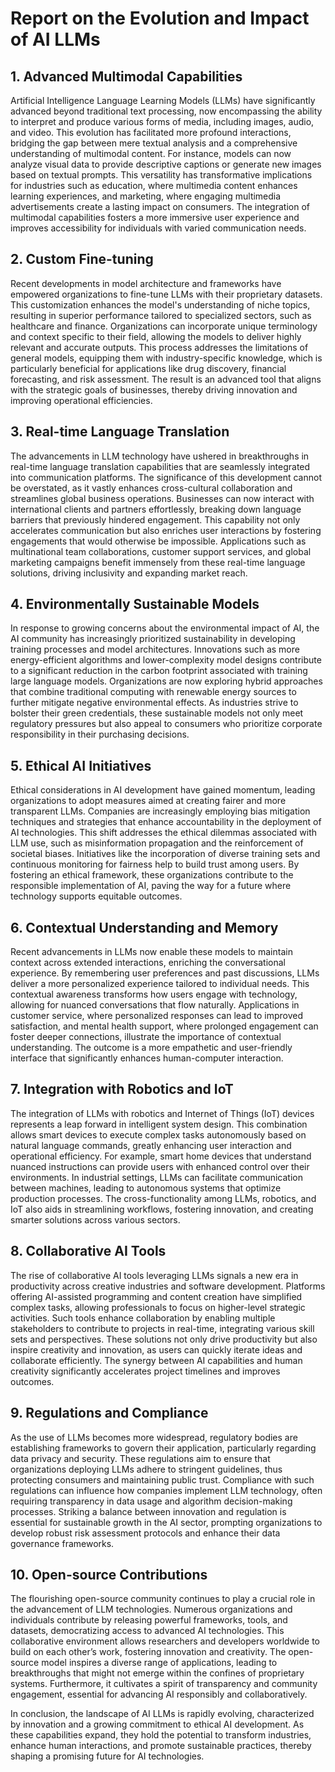 # Report on the Evolution and Impact of AI LLMs

## 1. Advanced Multimodal Capabilities 
Artificial Intelligence Language Learning Models (LLMs) have significantly advanced beyond traditional text processing, now encompassing the ability to interpret and produce various forms of media, including images, audio, and video. This evolution has facilitated more profound interactions, bridging the gap between mere textual analysis and a comprehensive understanding of multimodal content. For instance, models can now analyze visual data to provide descriptive captions or generate new images based on textual prompts. This versatility has transformative implications for industries such as education, where multimedia content enhances learning experiences, and marketing, where engaging multimedia advertisements create a lasting impact on consumers. The integration of multimodal capabilities fosters a more immersive user experience and improves accessibility for individuals with varied communication needs.

## 2. Custom Fine-tuning 
Recent developments in model architecture and frameworks have empowered organizations to fine-tune LLMs with their proprietary datasets. This customization enhances the model's understanding of niche topics, resulting in superior performance tailored to specialized sectors, such as healthcare and finance. Organizations can incorporate unique terminology and context specific to their field, allowing the models to deliver highly relevant and accurate outputs. This process addresses the limitations of general models, equipping them with industry-specific knowledge, which is particularly beneficial for applications like drug discovery, financial forecasting, and risk assessment. The result is an advanced tool that aligns with the strategic goals of businesses, thereby driving innovation and improving operational efficiencies.

## 3. Real-time Language Translation 
The advancements in LLM technology have ushered in breakthroughs in real-time language translation capabilities that are seamlessly integrated into communication platforms. The significance of this development cannot be overstated, as it vastly enhances cross-cultural collaboration and streamlines global business operations. Businesses can now interact with international clients and partners effortlessly, breaking down language barriers that previously hindered engagement. This capability not only accelerates communication but also enriches user interactions by fostering engagements that would otherwise be impossible. Applications such as multinational team collaborations, customer support services, and global marketing campaigns benefit immensely from these real-time language solutions, driving inclusivity and expanding market reach.

## 4. Environmentally Sustainable Models 
In response to growing concerns about the environmental impact of AI, the AI community has increasingly prioritized sustainability in developing training processes and model architectures. Innovations such as more energy-efficient algorithms and lower-complexity model designs contribute to a significant reduction in the carbon footprint associated with training large language models. Organizations are now exploring hybrid approaches that combine traditional computing with renewable energy sources to further mitigate negative environmental effects. As industries strive to bolster their green credentials, these sustainable models not only meet regulatory pressures but also appeal to consumers who prioritize corporate responsibility in their purchasing decisions.

## 5. Ethical AI Initiatives 
Ethical considerations in AI development have gained momentum, leading organizations to adopt measures aimed at creating fairer and more transparent LLMs. Companies are increasingly employing bias mitigation techniques and strategies that enhance accountability in the deployment of AI technologies. This shift addresses the ethical dilemmas associated with LLM use, such as misinformation propagation and the reinforcement of societal biases. Initiatives like the incorporation of diverse training sets and continuous monitoring for fairness help to build trust among users. By fostering an ethical framework, these organizations contribute to the responsible implementation of AI, paving the way for a future where technology supports equitable outcomes.

## 6. Contextual Understanding and Memory 
Recent advancements in LLMs now enable these models to maintain context across extended interactions, enriching the conversational experience. By remembering user preferences and past discussions, LLMs deliver a more personalized experience tailored to individual needs. This contextual awareness transforms how users engage with technology, allowing for nuanced conversations that flow naturally. Applications in customer service, where personalized responses can lead to improved satisfaction, and mental health support, where prolonged engagement can foster deeper connections, illustrate the importance of contextual understanding. The outcome is a more empathetic and user-friendly interface that significantly enhances human-computer interaction.

## 7. Integration with Robotics and IoT 
The integration of LLMs with robotics and Internet of Things (IoT) devices represents a leap forward in intelligent system design. This combination allows smart devices to execute complex tasks autonomously based on natural language commands, greatly enhancing user interaction and operational efficiency. For example, smart home devices that understand nuanced instructions can provide users with enhanced control over their environments. In industrial settings, LLMs can facilitate communication between machines, leading to autonomous systems that optimize production processes. The cross-functionality among LLMs, robotics, and IoT also aids in streamlining workflows, fostering innovation, and creating smarter solutions across various sectors.

## 8. Collaborative AI Tools 
The rise of collaborative AI tools leveraging LLMs signals a new era in productivity across creative industries and software development. Platforms offering AI-assisted programming and content creation have simplified complex tasks, allowing professionals to focus on higher-level strategic activities. Such tools enhance collaboration by enabling multiple stakeholders to contribute to projects in real-time, integrating various skill sets and perspectives. These solutions not only drive productivity but also inspire creativity and innovation, as users can quickly iterate ideas and collaborate efficiently. The synergy between AI capabilities and human creativity significantly accelerates project timelines and improves outcomes.

## 9. Regulations and Compliance 
As the use of LLMs becomes more widespread, regulatory bodies are establishing frameworks to govern their application, particularly regarding data privacy and security. These regulations aim to ensure that organizations deploying LLMs adhere to stringent guidelines, thus protecting consumers and maintaining public trust. Compliance with such regulations can influence how companies implement LLM technology, often requiring transparency in data usage and algorithm decision-making processes. Striking a balance between innovation and regulation is essential for sustainable growth in the AI sector, prompting organizations to develop robust risk assessment protocols and enhance their data governance frameworks.

## 10. Open-source Contributions 
The flourishing open-source community continues to play a crucial role in the advancement of LLM technologies. Numerous organizations and individuals contribute by releasing powerful frameworks, tools, and datasets, democratizing access to advanced AI technologies. This collaborative environment allows researchers and developers worldwide to build on each other’s work, fostering innovation and creativity. The open-source model inspires a diverse range of applications, leading to breakthroughs that might not emerge within the confines of proprietary systems. Furthermore, it cultivates a spirit of transparency and community engagement, essential for advancing AI responsibly and collaboratively.

In conclusion, the landscape of AI LLMs is rapidly evolving, characterized by innovation and a growing commitment to ethical AI development. As these capabilities expand, they hold the potential to transform industries, enhance human interactions, and promote sustainable practices, thereby shaping a promising future for AI technologies.